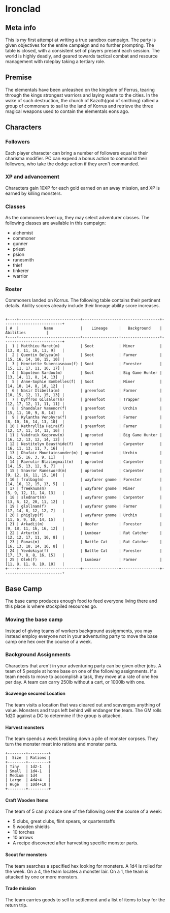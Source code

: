 # Ironclad

## Meta info
This is my first attempt at writing a true sandbox campaign. The party is given
objectives for the entire campaign and no further prompting. The table is
closed, with a consistent set of players present each session. The world is
highly deadly, and geared towards tactical combat and resource management with
roleplay taking a tertiary role.

## Premise

The elementals have been unleashed on the kingdom of Ferrus, tearing through the
kings strongest warriors and laying waste to the cities. In the wake of such
destruction, the church of Kazoth(god of smithing) rallied a group of commoners
to sail to the land of Korrus and retrieve the three magical weapons used to
contain the elementals eons ago.

## Characters

### Followers
Each player character can bring a number of followers equal to their charisma
modifier. PC can expend a bonus action to command their followers, who take the
dodge action if they aren't commanded.

### XP and advancement
Characters gain 10XP for each gold earned on an away mission, and XP is earned
by killing monsters.

### Classes
As the commoners level up, they may select adventurer classes.
The following classes are available in this campaign:
- alchemist
- commoner
- gunner
- priest
- psion
- runesmith
- thief
- tinkerer
- warrior

### Roster
Commoners landed on Korrus. The following table contains their pertinent
details. Ability scores already include their lineage ability score increases.

```

+----+---------------------------+----------------+-----------------+--------------------------+
| #  |           Name            |    Lineage     |   Background    |        Abilities         |
+----+---------------------------+----------------+-----------------+--------------------------+
|  1 | Matthieu Maret(m)         | Soot           | Miner           | [13, 8, 11, 16, 11, 9]   |
|  2 | Quentin Belyea(m)         | Soot           | Farmer          | [15, 16, 14, 10, 15, 10] |
|  3 | Henriette Subercaseaux(f) | Soot           | Forester        | [15, 11, 17, 11, 10, 17] |
|  4 | Napoléon Sardou(m)        | Soot           | Big Game Hunter | [13, 14, 11, 8, 14, 13]  |
|  5 | Anne-Sophie Bombelles(f)  | Soot           | Miner           | [14, 10, 14, 8, 10, 12]  |
|  6 | Nasir Ilibella(m)         | greenfoot      | Farmer          | [10, 15, 12, 11, 15, 13] |
|  7 | Dyffros Gilsalor(m)       | greenfoot      | Trapper         | [12, 17, 12, 11, 11, 11] |
|  8 | Shandalar Vamenor(f)      | greenfoot      | Urchin          | [15, 11, 10, 9, 8, 14]   |
|  9 | Kylantha Venphyra(f)      | greenfoot      | Farmer          | [8, 10, 16, 14, 13, 10]  |
| 10 | Kethryllia Heira(f)       | greenfoot      | Farmer          | [12, 17, 11, 14, 13, 16] |
| 11 | Vakdruik Kegbrow(m)       | uprooted       | Big Game Hunter | [16, 12, 13, 12, 14, 12] |
| 12 | Nestitelyn Beasthide(f)   | uprooted       | Carpenter       | [16, 11, 13, 11, 7, 16]  |
| 13 | Dhufaic Mountainsunder(m) | uprooted       | Urchin          | [16, 15, 16, 3, 9, 11]   |
| 14 | Ravrulir Blazingmail(m)   | uprooted       | Carpenter       | [14, 15, 13, 12, 9, 7]   |
| 15 | Snavror Runesword(m)      | uprooted       | Carpenter       | [9, 12, 16, 11, 15, 10]  |
| 16 | frulbag(m)                | wayfarer gnome | Forester        | [14, 16, 12, 15, 13, 5]  |
| 17 | freeknum(m)               | wayfarer gnome | Miner           | [5, 9, 12, 11, 14, 13]   |
| 18 | slednart(m)               | wayfarer gnome | Carpenter       | [13, 6, 12, 20, 11, 12]  |
| 19 | glollnam(f)               | wayfarer gnome | Farmer          | [17, 14, 8, 12, 12, 7]   |
| 20 | phiglyp(f)                | wayfarer gnome | Urchin          | [11, 6, 9, 10, 14, 15]   |
| 21 | Arkadij(m)                | Hoofer         | Forester        | [9, 18, 11, 16, 16, 12]  |
| 22 | Artur(m)                  | Lumbear        | Rat Catcher     | [12, 12, 17, 11, 10, 8]  |
| 23 | Panas(m)                  | Battle Cat     | Rat Catcher     | [16, 13, 18, 14, 16, 8]  |
| 24 | Yevdokiya(f)              | Battle Cat     | Forester        | [17, 17, 8, 8, 16, 15]   |
| 25 | Oleh(f)                   | Lumbear        | Farmer          | [11, 8, 11, 8, 10, 10]   |
+----+---------------------------+----------------+-----------------+--------------------------+
```

## Base Camp
The base camp produces enough food to feed everyone living there and this place
is where stockpiled resources go.

### Moving the base camp
Instead of giving teams of workers background assignments, you may instead
employ everyone not in your adventuring party to move the base camp one
hex over the course of a week.

### Background Assignments
Characters that aren't in your adventuring party can be given other jobs.
A team of 5 people at home base on one of the following assignments.
If a team needs to move to accomplish a task, they move at a rate of one hex
per day. A team can carry 250lb without a cart, or 1000lb with one.

#### Scavenge secured Location
The team visits a location that was cleared out and scavenges anything of value.
Monsters and traps left behind will endanger the team. The GM rolls 1d20 against
a DC to determine if the group is attacked. 

#### Harvest monsters
The team spends a week breaking down a pile of monster corpses. They turn the
monster meat into rations and monster parts.
```
+--------+---------+
|  Size  | Rations |
+--------+---------+
| Tiny   | 1d2-1   |
| Small  | 1d4-1   |
| Medium | 1d4     |
| Large  | 4d4+4   |
| Huge   | 10d4+10 |
+--------+---------+
```

#### Craft Wooden Items
The team of 5 can produce one of the following over the course of a week:
- 5 clubs, great clubs, flint spears, or quarterstaffs
- 5 wooden shields
- 10 torches
- 10 arrows
- A recipe discovered after harvesting specific monster parts.

#### Scout for monsters
The team searches a specified hex looking for monsters. A 1d4 is rolled for the
week. On a 4, the team locates a monster lair. On a 1, the team is attacked by
one or more monsters.

#### Trade mission
The team carries goods to sell to settlement and a list of items to buy for the
return trip.